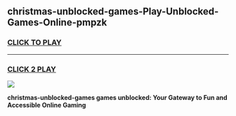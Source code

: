 
## christmas-unblocked-games-Play-Unblocked-Games-Online-pmpzk
<h3>
<a href="https://premium76.site?title=christmas-unblocked-games&ref=25A">CLICK TO PLAY</a></h3>
<hr>

<h3>
<a href="https://premium76.site?title=christmas-unblocked-games&ref=25A">CLICK 2 PLAY</a>
  
</h3>

<a href="https://premium76.site?title=christmas-unblocked-games&ref=25A"><img src="https://clearcache.store/games.png"></a>


**christmas-unblocked-games games unblocked: Your Gateway to Fun and Accessible Online Gaming**
